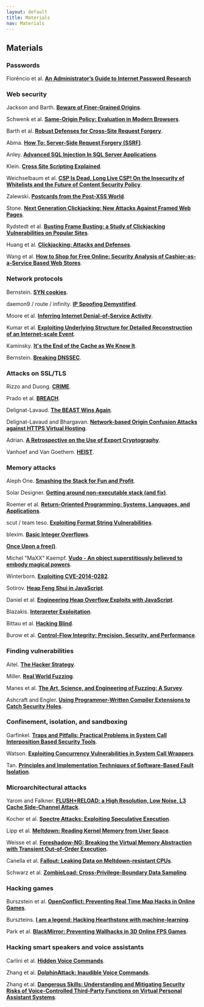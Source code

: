 ```yaml
---
layout: default
title: Materials
nav: Materials
---
```


## Materials

### Passwords

Florêncio et al. [**An Administrator’s Guide to Internet Password Research**](https://www.usenix.org/system/files/conference/lisa14/lisa14-paper-florencio.pdf)

### Web security

Jackson and Barth. [**Beware of Finer-Grained Origins**](http://www.adambarth.com/papers/2008/jackson-barth-b.pdf).

Schwenk et al. [**Same-Origin Policy: Evaluation in Modern Browsers**](https://www.usenix.org/system/files/conference/usenixsecurity17/sec17-schwenk.pdf).

Barth et al. [**Robust Defenses for Cross-Site Request Forgery**](http://seclab.stanford.edu/websec/csrf/csrf.pdf).

Abma. [**How To: Server-Side Request Forgery (SSRF)**](https://www.hackerone.com/application-security/how-server-side-request-forgery-ssrf).

Anley. [**Advanced SQL Injection In SQL Server Applications**](https://www.cgisecurity.com/lib/advanced_sql_injection.pdf).

Klein. [**Cross Site Scripting Explained**](http://www.cs.cornell.edu/~shmat/courses/library/css.pdf).

Weichselbaum et al. [**CSP Is Dead, Long Live CSP! On the Insecurity of Whitelists and the Future of Content Security Policy**](https://static.googleusercontent.com/media/research.google.com/en//pubs/archive/45542.pdf).

Zalewski. [**Postcards from the Post-XSS World**](https://lcamtuf.coredump.cx/postxss/).

Stone. [**Next Generation Clickjacking: New Attacks Against Framed Web Pages**](http://www.cs.cornell.edu/~shmat/courses/library/nextgenclickjack.pdf).

Rydstedt et al. [**Busting Frame Busting: a Study of Clickjacking Vulnerabilities on Popular Sites**](https://seclab.stanford.edu/websec/framebusting/framebust.pdf).

Huang et al. [**Clickjacking: Attacks and Defenses**](https://www.microsoft.com/en-us/research/wp-content/uploads/2016/02/clickjacking.pdf).

Wang et al. [**How to Shop for Free Online: Security Analysis of Cashier-as-a-Service Based Web Stores**](https://www.microsoft.com/en-us/research/wp-content/uploads/2016/02/caas-oakland-final.pdf).

### Network protocols

Bernstein. [**SYN cookies**](http://cr.yp.to/syncookies.html).

daemon9 / route / infinity. [**IP Spoofing Demystified**](http://phrack.org/issues/48/14.html).

Moore et al. [**Inferring Internet Denial-of-Service Activity**](https://cseweb.ucsd.edu/~savage/papers/UsenixSec01.pdf).

Kumar et al. [**Exploiting Underlying Structure for Detailed Reconstruction of an Internet-scale Event**](http://www.icir.org/vern/papers/witty-imc05.pdf).

Kaminsky. [**It's the End of the Cache as We Know It**](https://www.blackhat.com/presentations/bh-jp-08/bh-jp-08-Kaminsky/BlackHat-Japan-08-Kaminsky-DNS08-BlackOps.pdf).

Bernstein. [**Breaking DNSSEC**](https://cr.yp.to/talks/2009.08.10/slides.pdf).

### Attacks on SSL/TLS

Rizzo and Duong. [**CRIME**](https://docs.google.com/presentation/d/11eBmGiHbYcHR9gL5nDyZChu_-lCa2GizeuOfaLU2HOU/edit#slide=id.g1d134dff_1_222).

Prado et al. [**BREACH**](https://media.blackhat.com/us-13/US-13-Prado-SSL-Gone-in-30-seconds-A-BREACH-beyond-CRIME-Slides.pdf).

Delignat-Lavaud. [**The BEAST Wins Again**](https://www.blackhat.com/docs/us-14/materials/us-14-Delignat-The-BEAST-Wins-Again-Why-TLS-Keeps-Failing-To-Protect-HTTP.pdf).

Delignat-Lavaud and Bhargavan. [**Network-based Origin Confusion Attacks against HTTPS Virtual Hosting**](https://mitls.org/downloads/vhost_confusion.pdf).

Adrian. [**A Retrospective on the Use of Export Cryptography**](https://www.blackhat.com/docs/us-16/materials/us-16-Adrian-A-Retrospective-On-The-Use-of-Export-Cryptography.pdf).

Vanhoef and Van Goethem. [**HEIST**](https://www.blackhat.com/docs/us-16/materials/us-16-VanGoethem-HEIST-HTTP-Encrypted-Information-Can-Be-Stolen-Through-TCP-Windows.pdf).

### Memory attacks

Aleph One. [**Smashing the Stack for Fun and Profit**](https://inst.eecs.berkeley.edu/~cs161/fa08/papers/stack_smashing.pdf).

Solar Designer. [**Getting around non-executable stack (and fix)**](https://seclists.org/bugtraq/1997/Aug/63).

Roemer et al. [**Return-Oriented Programming: Systems, Languages, and Applications**](https://www.cs.utexas.edu/~hovav/dist/rop.pdf).

scut / team teso. [**Exploiting Format String Vulnerabilities**](https://cs155.stanford.edu/papers/formatstring-1.2.pdf).

blexim. [**Basic Integer Overflows**](https://www.cs.utexas.edu/~shmat/courses/cs380s_fall09/blexim.txt).

[**Once Upon a free()**](http://phrack.org/issues/57/9.html).

Michel "MaXX" Kaempf. [**Vudo - An object superstitiously believed to embody magical powers**](http://www.phrack.org/archives/issues/57/8.txt).

Winterborn. [**Exploiting CVE-2014-0282**](https://research.nccgroup.com/wp-content/uploads/2020/07/cve-2014-0282.pdf).

Sotirov. [**Heap Feng Shui in JavaScript**](https://www.blackhat.com/presentations/bh-europe-07/Sotirov/Presentation/bh-eu-07-sotirov-apr19.pdf).

Daniel et al. [**Engineering Heap Overflow Exploits with JavaScript**](https://www.usenix.org/legacy/event/woot08/tech/full_papers/daniel/daniel_html/index.html).

Blazakis. [**Interpreter Exploitation**](https://www.usenix.org/legacy/events/woot10/tech/full_papers/Blazakis.pdf).

Bittau et al. [**Hacking Blind**](https://www.scs.stanford.edu/brop/bittau-brop.pdf).

Burow et al. [**Control-Flow Integrity: Precision, Security, and Performance**](https://arxiv.org/pdf/1602.04056.pdf).

### Finding vulnerabilities

Aitel. [**The Hacker Strategy**](http://www.immunityinc.com/downloads/DaveAitel_TheHackerStrategy.pdf).

Miller. [**Real World Fuzzing**](https://cs155.stanford.edu/papers/fuzzing.pdf).

Manes et al. [**The Art, Science, and Engineering of Fuzzing: A Survey**](https://arxiv.org/pdf/1812.00140.pdf).

Ashcraft and Engler. [**Using Programmer-Written Compiler Extensions to Catch Security Holes**](https://web.stanford.edu/~engler/sp-ieee-02.pdf).

### Confinement, isolation, and sandboxing

Garfinkel. [**Traps and Pitfalls: Practical Problems in System Call Interposition Based Security Tools**](https://cs155.stanford.edu/papers/traps.pdf).

Watson. [**Exploiting Concurrency Vulnerabilities in System Call Wrappers**](http://www.watson.org/~robert/2007woot/).

Tan. [**Principles and Implementation Techniques of Software-Based Fault Isolation**](http://www.cse.psu.edu/~gxt29/papers/sfi-final.pdf).

### Microarchitectural attacks

Yarom and Falkner. [**FLUSH+RELOAD: a High Resolution, Low Noise, L3 Cache Side-Channel Attack**](https://eprint.iacr.org/2013/448.pdf).

Kocher et al. [**Spectre Attacks: Exploiting Speculative Execution**](https://spectreattack.com/spectre.pdf).

Lipp et al. [**Meltdown: Reading Kernel Memory from User Space**](https://www.usenix.org/system/files/conference/usenixsecurity18/sec18-lipp.pdf).

Weisse et al. [**Foreshadow-NG: Breaking the Virtual Memory Abstraction with Transient Out-of-Order Execution**](https://foreshadowattack.eu/foreshadow-NG.pdf).

Canella et al. [**Fallout: Leaking Data on Meltdown-resistant CPUs**](https://mdsattacks.com/files/fallout.pdf).

Schwarz et al. [**ZombieLoad: Cross-Privilege-Boundary Data Sampling**](https://zombieloadattack.com/zombieload.pdf).

### Hacking games

Burszstein et al. [**OpenConflict: Preventing Real Time Map Hacks in Online Games**](https://elie.net/static/files/openconflict-preventing-real-time-map-hacks-in-online-games/openconflict-preventing-real-time-map-hacks-in-online-games-paper.pdf).

Burszteins. [**I am a legend: Hacking Hearthstone with machine-learning**](https://www.youtube.com/watch?v=ao3P5QCrF_M).

Park et al. [**BlackMirror: Preventing Wallhacks in 3D Online FPS Games**](https://lifeasageek.github.io/papers/seonghyun-blackmirror.pdf).

### Hacking smart speakers and voice assistants

Carlini et al. [**Hidden Voice Commands**](https://www.usenix.org/system/files/conference/usenixsecurity16/sec16_paper_carlini.pdf).

Zhang et al. [**DolphinAttack: Inaudible Voice Commands**](https://acmccs.github.io/papers/p103-zhangAemb.pdf).

Zhang et al. [**Dangerous Skills: Understanding and Mitigating Security Risks of Voice-Controlled Third-Party Functions on Virtual Personal Assistant Systems**](https://xianghang.me/zh/files/voice_assistant.pdf).

